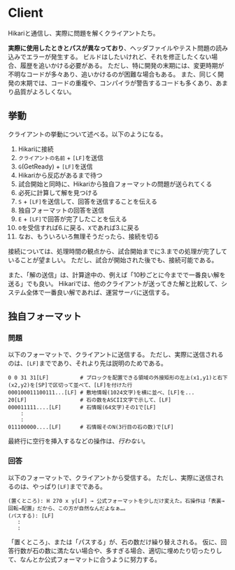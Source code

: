 # Client
Hikariと通信し、実際に問題を解くクライアントたち。

**実際に使用したときとパスが異なっており**、ヘッダファイルやテスト問題の読み込みでエラーが発生する。
ビルドはしたいけれど、それを修正したくない場合、履歴を追いかける必要がある。
ただし、特に開発の末期には、変更時期が不明なコードが多々あり、追いかけるのが困難な場合もある。
また、同じく開発の末期では、コードの重複や、コンパイラが警告するコードも多くあり、あまり品質がよろしくない。


## 挙動
クライアントの挙動について述べる。以下のようになる。

1. Hikariに接続
2. `クライアントの名前` + `[LF]`を送信
3. `G`(GetReady) + `[LF]`を送信
4. Hikariから反応があるまで待つ
5. 試合開始と同時に、Hikariから独自フォーマットの問題が送られてくる
6. 必死に計算して解を見つける
7. `S` + `[LF]`を送信して、回答を送信することを伝える
8. 独自フォーマットの回答を送信
9. `E` + `[LF]`で回答が完了したことを伝える
10. `O`を受信すれば6.に戻る、`X`であれば3.に戻る
11. なお、もういろいろ無理そうだったら、接続を切る

接続については、処理時間の観点から、試合開始までに3.までの処理が完了していることが望ましい。
ただし、試合が開始された後でも、接続可能である。

また、「解の送信」は、計算途中の、例えば「10秒ごとに今までで一番良い解を送る」でも良い。
Hikariでは、他のクライアントが送ってきた解と比較して、システム全体で一番良い解であれば、運営サーバに送信する。


## 独自フォーマット

### 問題
以下のフォーマットで、クライアントに送信する。
ただし、実際に送信されるのは、`[LF]`までであり、それより先は説明のためである。

    0 0 31 31[LF]          # ブロックを配置できる領域の外接矩形の左上(x1,y1)と右下(x2,y2)を[SP]で区切って並べて、[LF]を付けた行
    000100011100111...[LF] # 敷地情報(1024文字)を横に並べ、[LF]を...
    20[LF]                 # 石の数をASCII文字で示して、[LF]
    000011111....[LF]      # 石情報(64文字)その1で[LF]
        :
        :
    011100000....[LF]      # 石情報そのN(3行目の石の数)で[LF]

最終行に空行を挿入するなどの操作は、*行わない*。

### 回答
以下のフォーマットで、クライアントから受信する。
ただし、実際に送信されるのは、やっぱり`[LF]`までである。

    (置くところ): H 270 x y[LF] → 公式フォーマットを少しだけ変えた。石操作は「表裏→回転→配置」だから、この方が自然なんだよなぁ…。
    (パスする): [LF]
       :
       :

「置くところ」、または「パスする」が、石の数だけ繰り替えされる。
仮に、回答行数が石の数に満たない場合や、多すぎる場合、適切に埋めたり切ったりして、なんとか公式フォーマットに合うように努力する。

